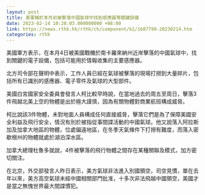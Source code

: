 ```yaml
---
layout: post
title: 美軍稱於本月初被擊落中國氣球中找到感應器等關鍵設備
date: 2023-02-14 10:28:03.000000000 +08:00
link: https://news.rthk.hk/rthk/ch/component/k2/1687799-20230214.htm
categories: rthk
---
```


美國軍方表示，在本月4日被美國戰機於南卡羅來納州近岸擊落的中國氣球中，找到關鍵的電子設備，包括可能用於情報收集的主要感應器。

北方司令部在聲明中表示，工作人員已經在氣球被擊落的現場打撈到大量碎片，包括所有已識別的感應器、電子零件及氣球的大型部件。

美國白宮國家安全委員會發言人柯比較早時說，在當地過去的周五至周日，擊落3件飛越北美上空的物體是出於極大謹慎，因為有關物體對商業航班構成威脅。

柯比說該3件物體，未對地面人員構成任何直接威脅，擊落它們是為了保障美國安全利益及飛行安全，情況有別於被指從事間諜活動的中國氣球。他又說落入阿拉斯加及加拿大地區的物體，位處偏遠地區，在冬季天氣條件下打撈有難度，而落入密歇根州的物體就處於湖泊深水區。

加拿大總理杜魯多就說，4件被擊落的飛行物體之間存在某種關聯及模式，加方密切關注。

在北京，外交部發言人昨日表示，美方氣球非法進入別國領空，司空見慣，單在去年以來，美方高空氣球未經中國相關部門批准，十多次非法飛越中國領空，美國才是當之無愧世界最大間諜慣犯。
